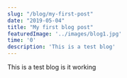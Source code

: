 ```yaml
---
slug: "/blog/my-first-post"
date: "2019-05-04"
title: "My first blog post"
featuredImage: '../images/blog1.jpg'
time: '0'
description: 'This is a test blog'
---
```


This is a test blog is it working
